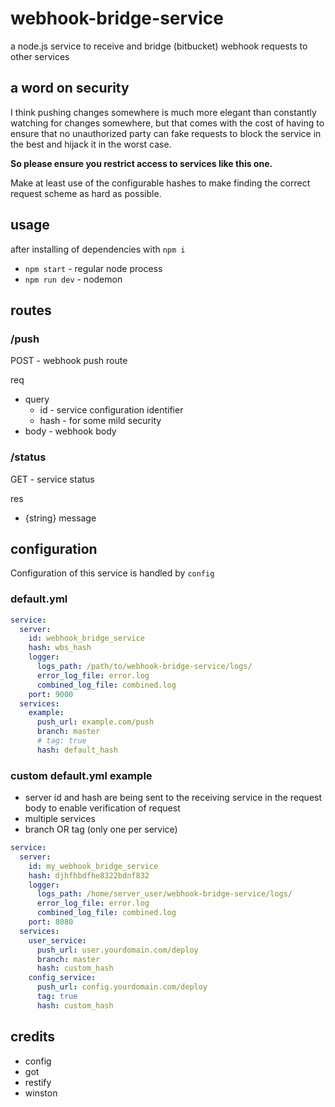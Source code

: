 webhook-bridge-service
===

a node.js service to receive and bridge (bitbucket) webhook requests to other services

## a word on security

I think pushing changes somewhere is much more elegant than constantly watching for changes somewhere,
but that comes with the cost of having to ensure that no unauthorized party can fake requests to block
the service in the best and hijack it in the worst case.

**So please ensure you restrict access to services like this one.**

Make at least use of the configurable hashes to make finding the correct request scheme as hard as possible.

## usage

after installing of dependencies with `npm i`

- `npm start` - regular node process
- `npm run dev` - nodemon

## routes

### /push

POST - webhook push route

req

- query
  - id - service configuration identifier
  - hash - for some mild security
- body - webhook body

### /status

GET - service status

res

- {string} message

## configuration

Configuration of this service is handled by `config`

### default.yml

```yaml
service:
  server:
    id: webhook_bridge_service
    hash: wbs_hash
    logger:
      logs_path: /path/to/webhook-bridge-service/logs/
      error_log_file: error.log
      combined_log_file: combined.log
    port: 9000
  services:
    example:
      push_url: example.com/push
      branch: master
      # tag: true
      hash: default_hash
```

### custom default.yml example

- server id and hash are being sent to the receiving service in the request body to enable verification of request
- multiple services
- branch OR tag (only one per service)

```yaml
service:
  server:
    id: my_webhook_bridge_service
    hash: djhfhbdfhe8322bdnf832
    logger:
      logs_path: /home/server_user/webhook-bridge-service/logs/
      error_log_file: error.log
      combined_log_file: combined.log
    port: 8080
  services:
    user_service:
      push_url: user.yourdomain.com/deploy
      branch: master
      hash: custom_hash
    config_service:
      push_url: config.yourdomain.com/deploy
      tag: true
      hash: custom_hash
```

## credits

- config
- got
- restify
- winston
